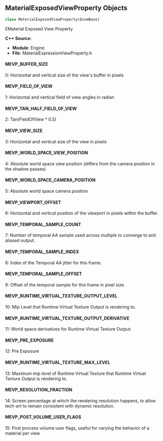 ## MaterialExposedViewProperty Objects

```python
class MaterialExposedViewProperty(EnumBase)
```

EMaterial Exposed View Property

**C++ Source:**

- **Module**: Engine
- **File**: MaterialExpressionViewProperty.h

<a id="unreal.MaterialExposedViewProperty.MEVP_BUFFER_SIZE"></a>

#### MEVP_BUFFER_SIZE

0: Horizontal and vertical size of the view's buffer in pixels

<a id="unreal.MaterialExposedViewProperty.MEVP_FIELD_OF_VIEW"></a>

#### MEVP_FIELD_OF_VIEW

1: Horizontal and vertical field of view angles in radian

<a id="unreal.MaterialExposedViewProperty.MEVP_TAN_HALF_FIELD_OF_VIEW"></a>

#### MEVP_TAN_HALF_FIELD_OF_VIEW

2: Tan(FieldOfView * 0.5)

<a id="unreal.MaterialExposedViewProperty.MEVP_VIEW_SIZE"></a>

#### MEVP_VIEW_SIZE

3: Horizontal and vertical size of the view in pixels

<a id="unreal.MaterialExposedViewProperty.MEVP_WORLD_SPACE_VIEW_POSITION"></a>

#### MEVP_WORLD_SPACE_VIEW_POSITION

4: Absolute world space view position (differs from the camera position in the shadow passes)

<a id="unreal.MaterialExposedViewProperty.MEVP_WORLD_SPACE_CAMERA_POSITION"></a>

#### MEVP_WORLD_SPACE_CAMERA_POSITION

5: Absolute world space camera position

<a id="unreal.MaterialExposedViewProperty.MEVP_VIEWPORT_OFFSET"></a>

#### MEVP_VIEWPORT_OFFSET

6: Horizontal and vertical position of the viewport in pixels within the buffer.

<a id="unreal.MaterialExposedViewProperty.MEVP_TEMPORAL_SAMPLE_COUNT"></a>

#### MEVP_TEMPORAL_SAMPLE_COUNT

7: Number of temporal AA sample used across multiple to converge to anti aliased output.

<a id="unreal.MaterialExposedViewProperty.MEVP_TEMPORAL_SAMPLE_INDEX"></a>

#### MEVP_TEMPORAL_SAMPLE_INDEX

8: Index of the Temporal AA jitter for this frame.

<a id="unreal.MaterialExposedViewProperty.MEVP_TEMPORAL_SAMPLE_OFFSET"></a>

#### MEVP_TEMPORAL_SAMPLE_OFFSET

9: Offset of the temporal sample for this frame in pixel size.

<a id="unreal.MaterialExposedViewProperty.MEVP_RUNTIME_VIRTUAL_TEXTURE_OUTPUT_LEVEL"></a>

#### MEVP_RUNTIME_VIRTUAL_TEXTURE_OUTPUT_LEVEL

10: Mip Level that Runtime Virtual Texture Output is rendering to.

<a id="unreal.MaterialExposedViewProperty.MEVP_RUNTIME_VIRTUAL_TEXTURE_OUTPUT_DERIVATIVE"></a>

#### MEVP_RUNTIME_VIRTUAL_TEXTURE_OUTPUT_DERIVATIVE

11: World space derivatives for Runtime Virtual Texture Output.

<a id="unreal.MaterialExposedViewProperty.MEVP_PRE_EXPOSURE"></a>

#### MEVP_PRE_EXPOSURE

12: Pre Exposure

<a id="unreal.MaterialExposedViewProperty.MEVP_RUNTIME_VIRTUAL_TEXTURE_MAX_LEVEL"></a>

#### MEVP_RUNTIME_VIRTUAL_TEXTURE_MAX_LEVEL

13: Maximum mip level of Runtime Virtual Texture that Runtime Virtual Texture Output is rendering to.

<a id="unreal.MaterialExposedViewProperty.MEVP_RESOLUTION_FRACTION"></a>

#### MEVP_RESOLUTION_FRACTION

14: Screen percentage at which the rendering resolution happens, to allow tech-art to remain consistent with dynamic resolution.

<a id="unreal.MaterialExposedViewProperty.MEVP_POST_VOLUME_USER_FLAGS"></a>

#### MEVP_POST_VOLUME_USER_FLAGS

15: Post process volume user flags, useful for varying the behavior of a material per view

<a id="unreal.WorldPositionIncludedOffsets"></a>